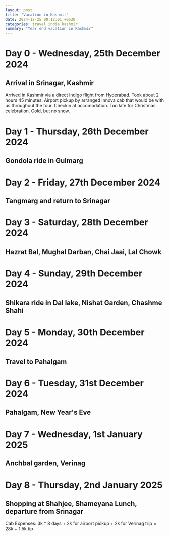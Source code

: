 ```yaml
---
layout: post
title: "Vacation in Kashmir"
date: 2024-12-25 00:12:01 +0530
categories: travel india kashmir
summary: "Year end vacation in Kashmir"
---
```


# Day 0 - Wednesday, 25th December 2024
## Arrival in Srinagar, Kashmir

Arrived in Kashmir via a direct Indigo flight from Hyderabad. Took about 2 hours 45 minutes.
Airport pickup by arranged Innova cab that would be with us throughout the tour.
Checkin at accomodation. Too late for Christmas celebration. Cold, but no snow.

# Day 1 - Thursday, 26th December 2024
## Gondola ride in Gulmarg

# Day 2 - Friday, 27th December 2024
## Tangmarg and return to Srinagar

# Day 3 - Saturday, 28th December 2024
## Hazrat Bal, Mughal Darban, Chai Jaai, Lal Chowk

# Day 4 - Sunday, 29th December 2024
## Shikara ride in Dal lake, Nishat Garden, Chashme Shahi

# Day 5 - Monday, 30th December 2024
## Travel to Pahalgam

# Day 6 - Tuesday, 31st December 2024
## Pahalgam, New Year's Eve

# Day 7 - Wednesday, 1st January 2025
## Anchbal garden, Verinag

# Day 8 - Thursday, 2nd January 2025 
## Shopping at Shahjee, Shameyana Lunch, departure from Srinagar

Cab Expenses: 3k * 8 days + 2k for airport pickup + 2k for Verinag trip = 28k + 1.5k tip
